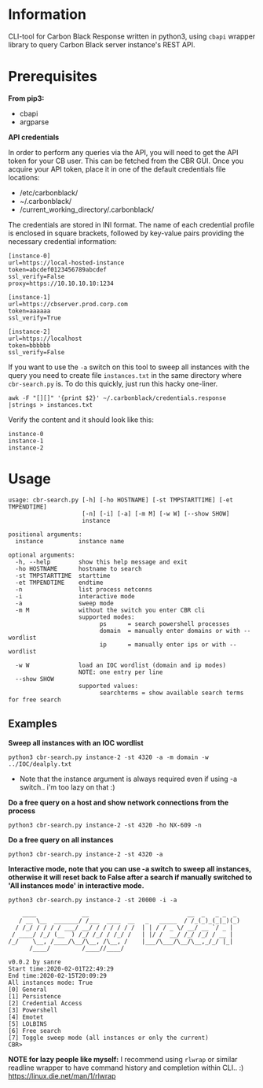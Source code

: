 # Information
CLI-tool for Carbon Black Response written in python3, using `cbapi` wrapper library to query Carbon Black server instance's REST API. 

# Prerequisites
**From pip3:**    
 * cbapi
 * argparse

**API credentials**

In order to perform any queries via the API, you will need to get the API token for your CB user. This can be fetched from the CBR GUI.
Once you acquire your API token, place it in one of the default credentials file locations:
 * /etc/carbonblack/
 * ~/.carbonblack/
 * /current_working_directory/.carbonblack/

The credentials are stored in INI format. The name of each credential profile is enclosed in square brackets, followed by key-value pairs providing the necessary credential information:

```
[instance-0]
url=https://local-hosted-instance
token=abcdef0123456789abcdef
ssl_verify=False
proxy=https://10.10.10.10:1234

[instance-1]
url=https://cbserver.prod.corp.com
token=aaaaaa
ssl_verify=True

[instance-2]
url=https://localhost
token=bbbbbb
ssl_verify=False
```

If you want to use the `-a` switch on this tool to sweep all instances with the query you need to create file `instances.txt` in the same directory where `cbr-search.py` is. To do this quickly, just run this hacky one-liner.

    awk -F "[][]" '{print $2}' ~/.carbonblack/credentials.response |strings > instances.txt

Verify the content and it should look like this:
```
instance-0
instance-1
instance-2
```

# Usage
```
usage: cbr-search.py [-h] [-ho HOSTNAME] [-st TMPSTARTTIME] [-et TMPENDTIME]
                     [-n] [-i] [-a] [-m M] [-w W] [--show SHOW]
                     instance

positional arguments:
  instance          instance name

optional arguments:
  -h, --help        show this help message and exit
  -ho HOSTNAME      hostname to search
  -st TMPSTARTTIME  starttime
  -et TMPENDTIME    endtime
  -n                list process netconns
  -i                interactive mode
  -a                sweep mode
  -m M              without the switch you enter CBR cli
                    supported modes:
                          ps      = search powershell processes
                          domain  = manually enter domains or with --wordlist
                          ip      = manually enter ips or with --wordlist

  -w W              load an IOC wordlist (domain and ip modes)
                    NOTE: one entry per line
  --show SHOW
                    supported values:
                          searchterms = show available search terms for free search
```


## Examples
**Sweep all instances with an IOC wordlist**

    python3 cbr-search.py instance-2 -st 4320 -a -m domain -w ../IOC/dealply.txt
  
 * Note that the instance argument is always required even if using -a switch.. i'm too lazy on that :)

**Do a free query on a host and show network connections from the process**
    
    python3 cbr-search.py instance-2 -st 4320 -ho NX-609 -n

**Do a free query on all instances**
    
    python3 cbr-search.py instance-2 -st 4320 -a

**Interactive mode, note that you can use -a switch to sweep all instances, otherwise it will reset back to False after a search if manually switched to 'All instances mode' in interactive mode.** 
    
    python3 cbr-search.py instance-2 -st 20000 -i -a

```
    ____             __                            __  _   _ _  _
   / __ \__  _______/ /___  ____  __   _   _____  / /_(_)_(_|_)(_)
  / /_/ / / / / ___/ __/ / / / / / /  | | / / _ \/ __/ __ `/ _ |
 / ____/ /_/ (__  ) /_/ /_/ / /_/ /   | |/ /  __/ /_/ /_/ / __ |
/_/    \__, /____/\__/\__, /\__, /    |___/\___/\__/\__,_/_/ |_|
      /____/         /____//____/

v0.0.2 by sanre
Start time:2020-02-01T22:49:29
End time:2020-02-15T20:09:29
All instances mode: True
[0] General
[1] Persistence
[2] Credential Access
[3] Powershell
[4] Emotet
[5] LOLBINS
[6] Free search
[7] Toggle sweep mode (all instances or only the current)
CBR>
```

**NOTE for lazy people like myself:**
I recommend using `rlwrap` or similar readline wrapper to have command history and completion within CLI.. :)
https://linux.die.net/man/1/rlwrap